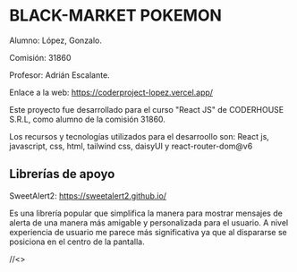 <h1><Strong>BLACK-MARKET POKEMON</Strong></h1>

Alumno: López, Gonzalo.

Comisión: 31860

Profesor: Adrián Escalante.

Enlace a la web: https://coderproject-lopez.vercel.app/


Este proyecto fue desarrollado para el curso "React JS" de CODERHOUSE S.R.L, como alumno de la comisión 31860.

Los recursos y tecnologías utilizados para el desarroollo son: React js, javascript, css, html, tailwind css, daisyUI y react-router-dom@v6


<h2><Strong>Librerías de apoyo</Strong></h2>

SweetAlert2: https://sweetalert2.github.io/

Es una librería popular que simplifica la manera para mostrar mensajes de alerta de una manera más amigable y personalizada para el usuario. A nivel experiencia de usuario me parece más significativa ya que al dispararse se posiciona en el centro de la pantalla.

//<>
